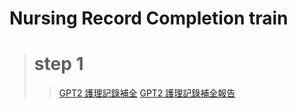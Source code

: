 # Nursing Record Completion train
> # step 1
>> [GPT2 護理記錄補全](https://github.com/marcoleung052/NursingRecordCompletion_train/blob/19bb6542d98588d370051bc25276eccb62b443bf/step1/step1.md "游標顯示")
>> [GPT2 護理記錄補全報告](https://github.com/marcoleung052/NursingRecordCompletion_train/blob/19bb6542d98588d370051bc25276eccb62b443bf/step1/present_1.pdf "游標顯示")
